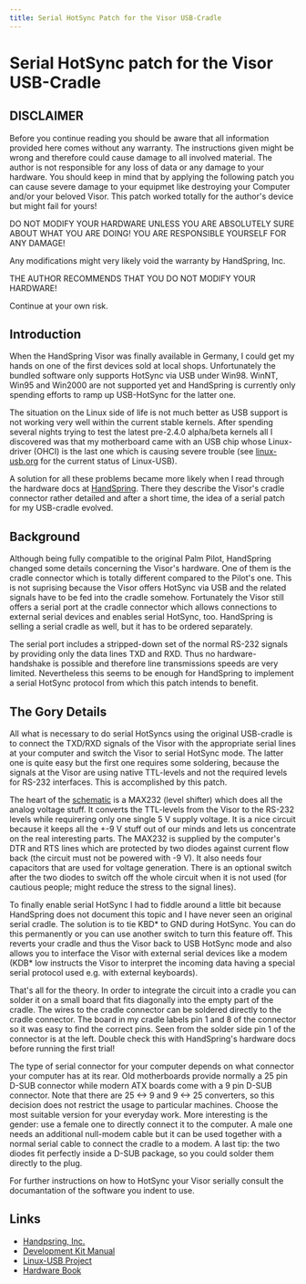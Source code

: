 ```yaml
---
title: Serial HotSync Patch for the Visor USB-Cradle
---
```


# Serial HotSync patch for the Visor USB-Cradle #

## DISCLAIMER ##
Before you continue reading you should be aware that all information provided here comes without any warranty. The instructions given might be wrong and therefore could cause damage to all involved material. The author is not responsible for any loss of data or any damage to your hardware. You should keep in mind that by applying the following patch you can cause severe damage to your equipmet like destroying your Computer and/or your beloved Visor. This patch worked totally for the author's device but might fail for yours!

DO NOT MODIFY YOUR HARDWARE UNLESS YOU ARE ABSOLUTELY SURE ABOUT WHAT YOU ARE DOING! YOU ARE RESPONSIBLE YOURSELF FOR ANY DAMAGE!

Any modifications might very likely void the warranty by HandSpring, Inc.

THE AUTHOR RECOMMENDS THAT YOU DO NOT MODIFY YOUR HARDWARE!

Continue at your own risk. 

## Introduction ##
When the HandSpring Visor was finally available in Germany, I could get my hands on one of the first devices sold at local shops. Unfortunately the bundled software only supports HotSync via USB under Win98. WinNT, Win95 and Win2000 are not supported yet and HandSpring is currently only spending efforts to ramp up USB-HotSync for the latter one.

The situation on the Linux side of life is not much better as USB support is not working very well within the current stable kernels. After spending several nights trying to test the latest pre-2.4.0 alpha/beta kernels all I discovered was that my motherboard came with an USB chip whose Linux-driver (OHCI) is the last one which is causing severe trouble (see [linux-usb.org](http://www.linux-usb.org/)  for the current status of Linux-USB).

A solution for all these problems became more likely when I read through the hardware docs at [HandSpring](http://www.handspring.com/). There they describe the Visor's cradle connector rather detailed and after a short time, the idea of a serial patch for my USB-cradle evolved.

## Background ##
 Although being fully compatible to the original Palm Pilot, HandSpring changed some details concerning the Visor's hardware. One of them is the cradle connector which is totally different compared to the Pilot's one. This is not suprising because the Visor offers HotSync via USB and the related signals have to be fed into the cradle somehow. Fortunately the Visor still offers a serial port at the cradle connector which allows connections to external serial devices and enables serial HotSync, too. HandSpring is selling a serial cradle as well, but it has to be ordered separately.

The serial port includes a stripped-down set of the normal  RS-232 signals by providing only the data lines TXD and RXD. Thus no hardware-handshake is possible and therefore line transmissions speeds are very limited. Nevertheless this seems to be enough for HandSpring to implement a serial HotSync protocol from which  this patch intends to benefit.

## The Gory Details ##
All what is necessary to do serial HotSyncs using the original USB-cradle is to connect the TXD/RXD signals of the Visor with the appropriate serial lines at your computer and switch the Visor to serial HotSync mode. The latter one is quite easy but the first one requires some soldering, because the signals at the Visor are using native TTL-levels and not the required levels for RS-232 interfaces. This is accomplished by this patch.

The heart of the [schematic](schematic.pdf)  is a MAX232 (level shifter) which does all the analog voltage stuff. It converts the TTL-levels from the Visor to the RS-232 levels while requirering only one single 5 V supply voltage. It is a nice circuit because it keeps all the +-9 V stuff out of our minds and lets us concentrate on the real interesting parts. The MAX232 is supplied by the computer's DTR and RTS lines which are protected by two diodes against current flow back (the circuit must not be powered with -9 V). It also needs four capacitors that are used for voltage generation. There is an optional switch after the two diodes to switch off the whole circuit when it is not used (for cautious people; might reduce the stress to the signal lines).

To finally enable serial HotSync I had to fiddle around a little bit because HandSpring does not document this topic and I have never seen an original serial cradle. The solution is to tie KBD* to GND during HotSync. You can do this permanently or you can use another switch to turn this feature off. This reverts your cradle and thus the Visor back to USB HotSync mode and also allows you to interface the Visor with external serial devices like a modem (KDB* low instructs the Visor to interpret the incoming data having a special serial protocol used e.g. with external keyboards).

That's all for the theory. In order to integrate the circuit into a cradle you can solder it on a small board that fits diagonally into the empty part of the cradle. The wires to the cradle connector can be soldered directly to the cradle connector. The board in my cradle labels pin 1 and 8 of the connector so it was easy to find the correct pins. Seen from the solder side pin 1 of the connector is at the left. Double check this with HandSpring's hardware docs before running the first trial!

The type of serial connector for your computer depends on what connector your computer has at its rear. Old motherboards provide normally a 25 pin D-SUB connector while modern ATX boards come with a 9 pin D-SUB connector. Note that there are 25 <-> 9 and 9 <-> 25 converters, so this decision does not restrict the usage to particular machines. Choose the most suitable version for your everyday work. More interesting is the gender: use a female one to directly connect it to the computer. A male one needs an additional null-modem cable but it can be used together with a normal serial cable to connect the cradle to a modem.
A last tip: the two diodes fit perfectly inside a D-SUB package, so you could solder them directly to the plug.

For further instructions on how to HotSync your Visor serially consult the documantation of the software you indent to use.

## Links ##
- [Handpsring, Inc.](http://www.handspring.com/)
- [Development Kit Manual](http://www.handspring.com/developers/developers_kit.asp)
- [Linux-USB Project](http://www.linux-usb.org/)
- [Hardware Book](http://www.hardwarebook.net/)
